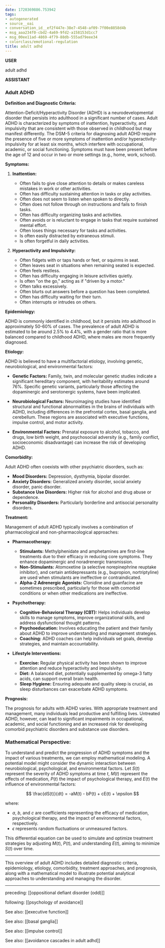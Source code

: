 ```yaml
---
date: 1720369886.753942
tags:
- autogenerated
- source__oai
- conversation_id__ef2f447e-38e7-4548-af09-7f00e8858d4b
- msg_aaa234f0-cbd2-4a69-9fd2-a158153d1cc7
- msg_00ee11ad-4869-4f79-88db-555ad79eee34
- colorclass/emotional-regulation
title: adult adhd
---
```


**USER**

adult adhd


**ASSISTANT**

### Adult ADHD

**Definition and Diagnostic Criteria:**

Attention-Deficit/Hyperactivity Disorder (ADHD) is a neurodevelopmental disorder that persists into adulthood in a significant number of cases. Adult ADHD is characterized by symptoms of inattention, hyperactivity, and impulsivity that are consistent with those observed in childhood but may manifest differently. The DSM-5 criteria for diagnosing adult ADHD require the presence of five or more symptoms of inattention and/or hyperactivity-impulsivity for at least six months, which interfere with occupational, academic, or social functioning. Symptoms must have been present before the age of 12 and occur in two or more settings (e.g., home, work, school).

**Symptoms:**

1. **Inattention:**
   - Often fails to give close attention to details or makes careless mistakes in work or other activities.
   - Often has difficulty sustaining attention in tasks or play activities.
   - Often does not seem to listen when spoken to directly.
   - Often does not follow through on instructions and fails to finish tasks.
   - Often has difficulty organizing tasks and activities.
   - Often avoids or is reluctant to engage in tasks that require sustained mental effort.
   - Often loses things necessary for tasks and activities.
   - Is often easily distracted by extraneous stimuli.
   - Is often forgetful in daily activities.

2. **Hyperactivity and Impulsivity:**
   - Often fidgets with or taps hands or feet, or squirms in seat.
   - Often leaves seat in situations when remaining seated is expected.
   - Often feels restless.
   - Often has difficulty engaging in leisure activities quietly.
   - Is often "on the go," acting as if "driven by a motor."
   - Often talks excessively.
   - Often blurts out answers before a question has been completed.
   - Often has difficulty waiting for their turn.
   - Often interrupts or intrudes on others.

**Epidemiology:**

ADHD is commonly identified in childhood, but it persists into adulthood in approximately 50-60% of cases. The prevalence of adult ADHD is estimated to be around 2.5% to 4.4%, with a gender ratio that is more balanced compared to childhood ADHD, where males are more frequently diagnosed.

**Etiology:**

ADHD is believed to have a multifactorial etiology, involving genetic, neurobiological, and environmental factors:

- **Genetic Factors:**
  Family, twin, and molecular genetic studies indicate a significant hereditary component, with heritability estimates around 76%. Specific genetic variants, particularly those affecting the dopaminergic and serotonergic systems, have been implicated.

- **Neurobiological Factors:**
  Neuroimaging studies have identified structural and functional abnormalities in the brains of individuals with ADHD, including differences in the prefrontal cortex, basal ganglia, and cerebellum. These regions are associated with executive functions, impulse control, and motor activity.

- **Environmental Factors:**
  Prenatal exposure to alcohol, tobacco, and drugs, low birth weight, and psychosocial adversity (e.g., family conflict, socioeconomic disadvantage) can increase the risk of developing ADHD.

**Comorbidity:**

Adult ADHD often coexists with other psychiatric disorders, such as:

- **Mood Disorders:** Depression, dysthymia, bipolar disorder.
- **Anxiety Disorders:** Generalized anxiety disorder, social anxiety disorder, panic disorder.
- **Substance Use Disorders:** Higher risk for alcohol and drug abuse or dependence.
- **Personality Disorders:** Particularly borderline and antisocial personality disorders.

**Treatment:**

Management of adult ADHD typically involves a combination of pharmacological and non-pharmacological approaches:

- **Pharmacotherapy:**
  - **Stimulants:** Methylphenidate and amphetamines are first-line treatments due to their efficacy in reducing core symptoms. They enhance dopaminergic and noradrenergic transmission.
  - **Non-Stimulants:** Atomoxetine (a selective norepinephrine reuptake inhibitor), and certain antidepressants (e.g., bupropion, nortriptyline) are used when stimulants are ineffective or contraindicated.
  - **Alpha-2 Adrenergic Agonists:** Clonidine and guanfacine are sometimes prescribed, particularly for those with comorbid conditions or when other medications are ineffective.

- **Psychotherapy:**
  - **Cognitive-Behavioral Therapy (CBT):** Helps individuals develop skills to manage symptoms, improve organizational skills, and address dysfunctional thought patterns.
  - **Psychoeducation:** Involves educating the patient and their family about ADHD to improve understanding and management strategies.
  - **Coaching:** ADHD coaches can help individuals set goals, develop strategies, and maintain accountability.

- **Lifestyle Interventions:**
  - **Exercise:** Regular physical activity has been shown to improve attention and reduce hyperactivity and impulsivity.
  - **Diet:** A balanced diet, potentially supplemented by omega-3 fatty acids, can support overall brain health.
  - **Sleep Hygiene:** Ensuring adequate and quality sleep is crucial, as sleep disturbances can exacerbate ADHD symptoms.

**Prognosis:**

The prognosis for adults with ADHD varies. With appropriate treatment and management, many individuals lead productive and fulfilling lives. Untreated ADHD, however, can lead to significant impairments in occupational, academic, and social functioning and an increased risk for developing comorbid psychiatric disorders and substance use disorders.

### Mathematical Perspective:

To understand and predict the progression of ADHD symptoms and the impact of various treatments, we can employ mathematical modeling. A potential model might consider the dynamic interaction between neurobiological, psychological, and environmental factors. Let $S(t)$ represent the severity of ADHD symptoms at time $t$, $M(t)$ represent the effects of medication, $P(t)$ the impact of psychological therapy, and $E(t)$ the influence of environmental factors:

$$
\frac{dS(t)}{dt} = -aM(t) - bP(t) + cE(t) + \epsilon
$$

where:
- $a$, $b$, and $c$ are coefficients representing the efficacy of medication, psychological therapy, and the impact of environmental factors, respectively.
- $\epsilon$ represents random fluctuations or unmeasured factors.

This differential equation can be used to simulate and optimize treatment strategies by adjusting $M(t)$, $P(t)$, and understanding $E(t)$, aiming to minimize $S(t)$ over time.

---

This overview of adult ADHD includes detailed diagnostic criteria, epidemiology, etiology, comorbidity, treatment approaches, and prognosis, along with a mathematical model to illustrate potential analytical approaches to understanding and managing the disorder.


---

preceding: [[oppositional defiant disorder (odd)]]  


following: [[psychology of avoidance]]

See also: [[executive function]]


See also: [[basal ganglia]]


See also: [[impulse control]]


See also: [[avoidance cascades in adult adhd]]